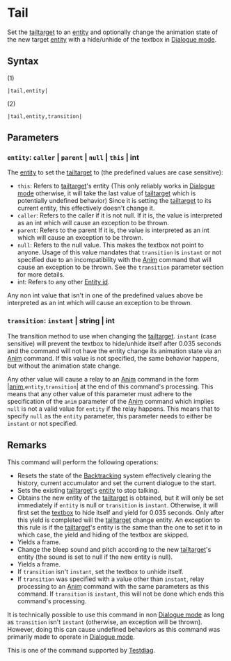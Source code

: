 # Tail

Set the [tailtarget](../../Notable%20local%20variable/tailtarget.md) to an [entity](../../../Data%20format/Entity.md) and optionally change the animation state of the new target [entity](../../../Data%20format/Entity.md)  with a hide/unhide of the textbox in [Dialogue mode](../../Dialogue%20mode.md).

## Syntax

(1)

````
|tail,entity|
````

(2)

````
|tail,entity,transition|
````

## Parameters

### `entity`: `caller` | `parent` | `null` | `this` | int

The [entity](../../../Data%20format/Entity.md) to set the [tailtarget](../../Notable%20local%20variable/tailtarget.md) to (the predefined values are case sensitive):

* `this`: Refers to [tailtarget](../../Notable%20local%20variable/tailtarget.md)'s entity (This only reliably works in [Dialogue mode](../../Dialogue%20mode.md) otherwise, it will take the last value of [tailtarget](../../Notable%20local%20variable/tailtarget.md) which is potentially undefined behavior) Since it is setting the [tailtarget](../../Notable%20local%20variable/tailtarget.md) to its current entity, this effectively doesn't change it.
* `caller`: Refers to the caller if it is not null. If it is, the value is interpreted as an int which will cause an exception to be thrown.
* `parent`:  Refers to the parent If it is, the value is interpreted as an int which will cause an exception to be thrown.
* `null`:  Refers to the null value. This makes the textbox not point to anyone. Usage of this value mandates that `transition` is `instant` or not specified due to an incompatibility with the [Anim](Anim.md) command that will cause an exception to be thrown. See the `transition` parameter section for more details.
* int: Refers to any other [Entity id](../Entity%20id.md).

Any non int value that isn't in one of the predefined values above be interpreted as an int which will cause an exception to be thrown.

### `transition`: `instant` | string | int

The transition method to use when changing the [tailtarget](../../Notable%20local%20variable/tailtarget.md). `instant` (case sensitive) will prevent the textbox to hide/unhide itself after 0.035 seconds and the command will not have the entity change its animation state via an [Anim](Anim.md) command. If this value is not specified, the same behavior happens, but without the animation state change.

Any other value will cause a relay to an [Anim](Anim.md) command in the form |[anim](Anim.md),`entity`,`transition`\| at the end of this command's processing. This means that any other value of this parameter must adhere to the specification of the `anim` parameter of the [Anim](Anim.md) command which implies `null` is not a valid value for `entity` if the relay happens. This means that to specify `null` as the `entity` parameter, this parameter needs to either be `instant` or not specified.

## Remarks

This command will perform the following operations:

* Resets the state of the [Backtracking](../../Related%20Systems/Backtracking.md) system effectively clearing the history, current accumulator and set the current dialogue to the start. 
* Sets the existing [tailtarget](../../Notable%20local%20variable/tailtarget.md)'s [entity](../../../Data%20format/Entity.md) to stop talking.
* Obtains the new entity of the [tailtarget](../../Notable%20local%20variable/tailtarget.md) is obtained, but it will only be set immediately if `entity` is null or `transition` is `instant`. Otherwise, it will first set the [textbox](../../Notable%20local%20variable/textbox.md) to hide itself and yield for 0.035 seconds. Only after this yield is completed will the [tailtarget](../../Notable%20local%20variable/tailtarget.md) change entity. An exception to this rule is if the [tailtarget](../../Notable%20local%20variable/tailtarget.md)'s entity is the same than the one to set it to in which case, the yield and hiding of the textbox are skipped.
* Yields a frame.
* Change the bleep sound and pitch according to the new [tailtarget](../../Notable%20local%20variable/tailtarget.md)'s entity (the sound is set to null if the new entity is null).
* Yields a frame.
* If `transition` isn't `instant`, set the textbox to unhide itself. 
* If `transition` was specified with a value other than `instant`, relay processing to an [Anim](Anim.md) command with the same parameters as this command. If `transition` is `instant`, this will not be done which ends this command's processing.

It is technically possible to use this command in non [Dialogue mode](../../Dialogue%20mode.md) as long as `transition` isn't `instant` (otherwise, an exception will be thrown). However, doing this can cause undefined behaviors as this command was primarily made to operate in [Dialogue mode](../../Dialogue%20mode.md).

This is one of the command supported by [Testdiag](Testdiag.md).
